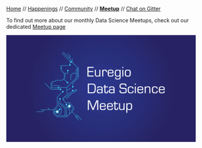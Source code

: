 [Home](README.md) // [Happenings](happenings.md) // [Community](community.md) // **[Meetup](meetup.md)** // [Chat on Gitter](https://gitter.im/eu-data-science/Lobby)

To find out more about our monthly Data Science Meetups, check out our dedicated [Meetup page](https://www.meetup.com/euregio-data-science-meetup/)

![EDSM](/assets/EDSM.jpg)



